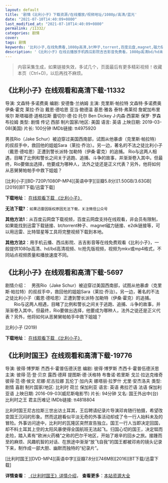 ```yaml
---
layout: default
title: '剧情《比利小子》下载资源/在线播放/视频地址/1080p/高清/蓝光'
date: "2021-07-10T14:40:09+0800"
last_modified_at: "2021-07-10T14:40:09+0800"
permalink: /11332/
categories: 剧情
cover:
tags: 剧情
keywords: '比利小子,在线免费看,1080p高清,bt种子,torrent,百度云盘,magnet,磁力链,迅雷下载资源'
description: '《比利小子》在线云播放手机西瓜影院吉吉影音免费看，1080p高清bd/hd未删减完整版和tc抢先枪版，mkv/mp4格式，附带bt/torrent种子、magnet/磁力链、百度云盘、网盘资源迅雷下载链接'
---
```


>内容采集生成，如果链接失效，多试几个，页面最后有更多精彩视频！收藏本页（Ctrl+D)，以后再找不麻烦。


## 《比利小子》在线观看和高清下载-11332

导演: 文森特·多诺费奥 编剧: 安德鲁·兰纳姆 主演: 克里斯·帕拉特 文森特·多诺费奥 伊桑·霍克 莱拉·乔治 戴恩·德哈恩 亚当·鲍德温 基思·雅各 泰特·弗莱彻 詹妮加布里埃尔 斯塔福德·道格拉斯 蕾切尔·德·拉·托尔 Ben Dickey J·内森·西蒙斯 保罗· 罗森布拉姆 类型: 剧情 传记 西部 制片国家/地区: 美国 语言: 英语 上映日期: 2019-03-08(美国) 片长: 100分钟 IMDb链接: tt4975920

男孩Rio（Jake Schur）被迫穿过美国西南部，试图从他暴虐（克里斯·帕拉特）的叔叔手中，救回他的姐姐Sara（莱拉·乔治）。另一边，著名的不法之徒比利小子（戴恩·德哈恩）正遭到警长派特·加勒特（伊桑·霍克）的追捕。 Rio与这两人相遇，目睹了比例和警长之间关于逃跑、追捕、斗争的故事，并渐渐卷入其中。但最终，Rio要做出选择，他要成为哪种人，法外之徒还是正义代表？另外，他将如何从恶舅舅帕帕手中救下姐姐？


[比利小子][BD-720P/1080P-MP4][英语中字][豆瓣5.8分][1.50GB/3.63GB][2019][BT下载/迅雷下载]

**下载地址**： [在线观看下载 《比利小子》](https://www.btdx8.com/torrent/blxz_2019.html) 


**无法下载?**：`如果迅雷因版权原因无法下载，关注微信公众号 `

**其他方法1**：从百度云网盘下载视频，百度云网盘支持在线观看，非会员有限制，如果能找到迅雷下载链接、bt/torrent种子、magnet磁力链接、e2dk链接等，可以用迅雷、比特彗星等工具将完整视频下载到本地。

**其他方法2**：用手机云播、西瓜影院、吉吉影音等在线免费观看《比利小子》，一般提供1080p高清、hd/bd高清视频、tc抢先版视频，视频为mkv或mp4格式，不同站点视频质量和播放速度不同。


## 《比利小子》在线观看和高清下载-5697

剧情介绍：　男孩Rio（Jake Schur）被迫穿过美国西南部，试图从他暴虐（克里斯·帕拉特）的叔叔手中，救回他的姐姐Sara（莱拉·乔治）。另一边，著名的不法之徒比利小子（戴恩·德哈恩）正遭到警长派特·加勒特（伊桑·霍克）的追捕。  　　Rio与这两人相遇，目睹了比例和警长之间关于逃跑、追捕、斗争的故事，并渐渐卷入其中。但最终，Rio要做出选择，他要成为哪种人，法外之徒还是正义代表？另外，他将如何从恶舅舅帕帕手中救下姐姐？


比利小子 (2019)

**下载地址**： [在线观看下载 《比利小子》](https://www.btbtdy.me/btdy/dy15899.html) 


## 《比利时国王》在线观看和高清下载-19776

导演: 彼得·博罗斯 杰西卡·霍普伍德沃思 编剧: 彼得·博罗斯 杰西卡·霍普伍德沃思 主演: 彼得·范·登·贝京 露西·德拜 提图斯·德·沃格特 布鲁诺·若里斯 戈兰·拉达克维奇 彼得·范·德·侯文 尼娜·尼古拉娜 瓦伦丁·加内夫 娜塔丽·拉罗什 尤里·安杰洛夫 类型: 剧情 喜剧 制片国家/地区: 比利时 荷兰 保加利亚 语言: 英语 弗拉芒语 法语 保加利亚语 上映日期: 2016-09-03(威尼斯电影节) 片长: 94分钟 又名: 国王外出中(台) 比利时之王 君主历难记 IMDb链接: tt4818804

比利时国王尼古拉斯三世出访土耳其，王后聘请纪录片导演邓肯随行拍摄，希望改变国王沉闷的形象。然而这趟看似平淡无奇的外事活动却成了令一行人始料未及的冒险。外事访问途中，比利时的瓦隆区突然宣告独立。国王一行人当即决定回国，却不料土耳其上空的太阳风暴使得全国航班无法起飞。归国心切的国王，决定铤而走险，踏入素有“欧洲火药桶”之称的巴尔干地区，开始了艰辛的回乡之旅。接踵而至的麻烦、风趣机智的对话、在旅途中渐渐“放飞自我”的国王都被邓肯的镜头记录下来，制作成一部大胆、幽默而独特的“纪录片”。


[比利时国王][DVD-MP4][英语中字][豆瓣7.8分][746MB][2016][BT下载/迅雷下载]

**详情查看**： [《比利时国王》详情介绍](/movie/19776/)， **查看更多**：[本站资源大全](/movie/t/all/)

